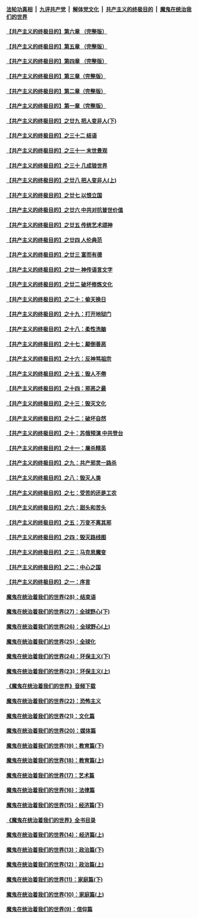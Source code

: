####  [法轮功真相](../../../../basic/blob/master/README.md?t=05231101) &nbsp;|&nbsp; [九评共产党](../../../../9ping.md/blob/master/README.md?t=05231101) &nbsp;|&nbsp; [解体党文化](../../../../jtdwh.md/blob/master/README.md?t=05231101)  &nbsp;|&nbsp; [共产主义的终极目的](../../../../gczydzjmd.md/blob/master/README.md?t=05231101) &nbsp;|&nbsp; [魔鬼在统治我们的世界](../../../../mgztzwmdsj.md/blob/master/README.md?t=05231101) 

#### [【共产主义的终极目的】第六章 （完整版）](../pages/nsc422/n11428913.md?t=05231101) 

#### [【共产主义的终极目的】第五章 （完整版）](../pages/nsc422/n11428912.md?t=05231101) 

#### [【共产主义的终极目的】第四章 （完整版）](../pages/nsc422/n11428907.md?t=05231101) 

#### [【共产主义的终极目的】第三章（完整版）](../pages/nsc422/n11428848.md?t=05231101) 

#### [【共产主义的终极目的】第二章（完整版）](../pages/nsc422/n11428831.md?t=05231101) 

#### [【共产主义的终极目的】第一章（完整版）](../pages/nsc422/n11417651.md?t=05231101) 

#### [【共产主义的终极目的】之廿九 把人变非人(下)](../pages/nsc422/n11344140.md?t=05231101) 

#### [【共产主义的终极目的】之三十二 结语](../pages/nsc422/n11360535.md?t=05231101) 

#### [【共产主义的终极目的】之三十一 末世景观](../pages/nsc422/n11351129.md?t=05231101) 

#### [【共产主义的终极目的】之三十 几成狼世界](../pages/nsc422/n11348280.md?t=05231101) 

#### [【共产主义的终极目的】之廿八 把人变非人(上)](../pages/nsc422/n11340492.md?t=05231101) 

#### [【共产主义的终极目的】之廿七 以恨立国](../pages/nsc422/n11336944.md?t=05231101) 

#### [【共产主义的终极目的】之廿六 中共对抗普世价值](../pages/nsc422/n11324785.md?t=05231101) 

#### [【共产主义的终极目的】之廿五 传统艺术颂神](../pages/nsc422/n11296396.md?t=05231101) 

#### [【共产主义的终极目的】之廿四 人伦典范](../pages/nsc422/n11296397.md?t=05231101) 

#### [【共产主义的终极目的】之廿三 富而有德](../pages/nsc422/n11283598.md?t=05231101) 

#### [【共产主义的终极目的】之廿一 神传语言文字](../pages/nsc422/n11263265.md?t=05231101) 

#### [【共产主义的终极目的】之廿二 破坏修炼文化](../pages/nsc422/n11245728.md?t=05231101) 

#### [【共产主义的终极目的】之二十：偷天换日](../pages/nsc422/n11238846.md?t=05231101) 

#### [【共产主义的终极目的】之十九：打开地狱门](../pages/nsc422/n11206376.md?t=05231101) 

#### [【共产主义的终极目的】之十八：柔性洗脑](../pages/nsc422/n11199994.md?t=05231101) 

#### [【共产主义的终极目的】之十七：颠倒善恶](../pages/nsc422/n11179782.md?t=05231101) 

#### [【共产主义的终极目的】之十六：反神骂祖宗](../pages/nsc422/n11166798.md?t=05231101) 

#### [【共产主义的终极目的】之十五：毁人不倦](../pages/nsc422/n11166792.md?t=05231101) 

#### [【共产主义的终极目的】之十四：邪恶之最](../pages/nsc422/n11150249.md?t=05231101) 

#### [【共产主义的终极目的】之十三：毁灭文化](../pages/nsc422/n11135227.md?t=05231101) 

#### [【共产主义的终极目的】之十二：破坏自然](../pages/nsc422/n11135214.md?t=05231101) 

#### [【共产主义的终极目的】之十：苏俄预演 中共登台](../pages/nsc422/n11118424.md?t=05231101) 

#### [【共产主义的终极目的】之十一：屠杀精英](../pages/nsc422/n11118442.md?t=05231101) 

#### [【共产主义的终极目的】之九：共产邪灵一路杀](../pages/nsc422/n11114139.md?t=05231101) 

#### [【共产主义的终极目的】之八：毁灭人类](../pages/nsc422/n11108503.md?t=05231101) 

#### [【共产主义的终极目的】之七：受苦的还是工农](../pages/nsc422/n11101809.md?t=05231101) 

#### [【共产主义的终极目的】之六：甜头和苦头](../pages/nsc422/n11096971.md?t=05231101) 

#### [【共产主义的终极目的】之五：万变不离其邪](../pages/nsc422/n11091285.md?t=05231101) 

#### [【共产主义的终极目的】之四：毁灭路线图](../pages/nsc422/n11086284.md?t=05231101) 

#### [【共产主义的终极目的】之三：马克思魔变](../pages/nsc422/n11061941.md?t=05231101) 

#### [【共产主义的终极目的】之二：中心之国](../pages/nsc422/n11047728.md?t=05231101) 

#### [【共产主义的终极目的】之一：序言](../pages/nsc422/n11086077.md?t=05231101) 

#### [魔鬼在统治着我们的世界(28)：结束语](../pages/nsc422/n10936246.md?t=05231101) 

#### [魔鬼在统治着我们的世界(27)：全球野心(下)](../pages/nsc422/n10928319.md?t=05231101) 

#### [魔鬼在统治着我们的世界(26)：全球野心(上)](../pages/nsc422/n10900318.md?t=05231101) 

#### [魔鬼在统治着我们的世界(25)：全球化](../pages/nsc422/n10788205.md?t=05231101) 

#### [魔鬼在统治着我们的世界(24)：环保主义(下)](../pages/nsc422/n10695307.md?t=05231101) 

#### [魔鬼在统治着我们的世界(23)：环保主义(上)](../pages/nsc422/n10688613.md?t=05231101) 

#### [《魔鬼在统治着我们的世界》音频下载](../pages/nsc422/n10635553.md?t=05231101) 

#### [魔鬼在统治着我们的世界(22)：恐怖主义](../pages/nsc422/n10614727.md?t=05231101) 

#### [魔鬼在统治着我们的世界(21)：文化篇](../pages/nsc422/n10597706.md?t=05231101) 

#### [魔鬼在统治着我们的世界(20)：媒体篇](../pages/nsc422/n10586579.md?t=05231101) 

#### [魔鬼在统治着我们的世界(19)：教育篇(下)](../pages/nsc422/n10564808.md?t=05231101) 

#### [魔鬼在统治着我们的世界(18)：教育篇(上)](../pages/nsc422/n10526970.md?t=05231101) 

#### [魔鬼在统治着我们的世界(17)：艺术篇](../pages/nsc422/n10499093.md?t=05231101) 

#### [魔鬼在统治着我们的世界(16)：法律篇](../pages/nsc422/n10485969.md?t=05231101) 

#### [魔鬼在统治着我们的世界(15)：经济篇(下)](../pages/nsc422/n10469975.md?t=05231101) 

#### [《魔鬼在统治着我们的世界》全书目录](../pages/nsc422/n10464261.md?t=05231101) 

#### [魔鬼在统治着我们的世界(14)：经济篇(上)](../pages/nsc422/n10457370.md?t=05231101) 

#### [魔鬼在统治着我们的世界(13)：政治篇(下)](../pages/nsc422/n10448270.md?t=05231101) 

#### [魔鬼在统治着我们的世界(12)：政治篇(上)](../pages/nsc422/n10444576.md?t=05231101) 

#### [魔鬼在统治着我们的世界(11)：家庭篇(下)](../pages/nsc422/n10440961.md?t=05231101) 

#### [魔鬼在统治着我们的世界(10)：家庭篇(上)](../pages/nsc422/n10435448.md?t=05231101) 

#### [魔鬼在统治着我们的世界(9)：信仰篇](../pages/nsc422/n10432159.md?t=05231101) 


